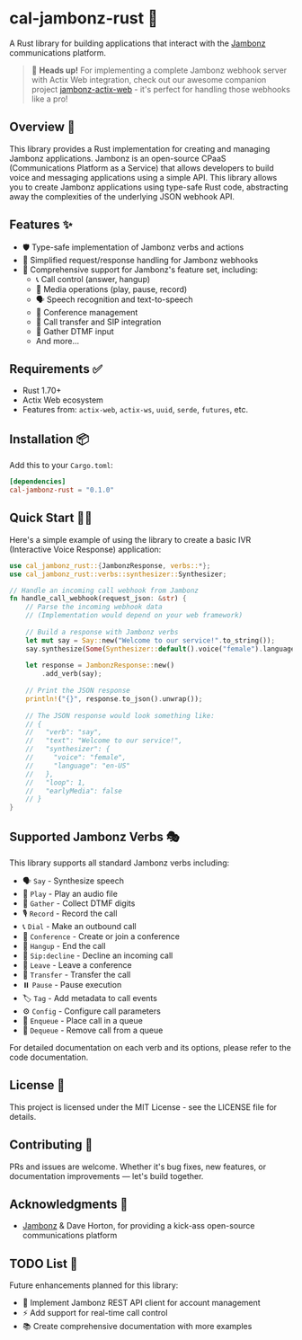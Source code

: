 # cal-jambonz-rust 🚀

A Rust library for building applications that interact with the [Jambonz](https://jambonz.org/) communications platform.

> 📱 **Heads up!** For implementing a complete Jambonz webhook server with Actix Web integration, check out our awesome companion project [jambonz-actix-web](https://github.com/callable-ltd/cal-jambonz-actix-web-rust) - it's perfect for handling those webhooks like a pro!

## Overview 🌟

This library provides a Rust implementation for creating and managing Jambonz applications. Jambonz is an open-source CPaaS (Communications Platform as a Service) that allows developers to build voice and messaging applications using a simple API. This library allows you to create Jambonz applications using type-safe Rust code, abstracting away the complexities of the underlying JSON webhook API.

## Features ✨

- 🛡️ Type-safe implementation of Jambonz verbs and actions
- 🔄 Simplified request/response handling for Jambonz webhooks
- 🎯 Comprehensive support for Jambonz's feature set, including:
    - 📞 Call control (answer, hangup)
    - 🎵 Media operations (play, pause, record)
    - 🗣️ Speech recognition and text-to-speech
    - 👥 Conference management
    - 🔀 Call transfer and SIP integration
    - 🔢 Gather DTMF input
    - And more...

## Requirements ✅

* Rust 1.70+
* Actix Web ecosystem
* Features from: `actix-web`, `actix-ws`, `uuid`, `serde`, `futures`, etc.

## Installation 📦

Add this to your `Cargo.toml`:

```toml
[dependencies]
cal-jambonz-rust = "0.1.0"
```

## Quick Start 🏃‍♂️

Here's a simple example of using the library to create a basic IVR (Interactive Voice Response) application:

```rust
use cal_jambonz_rust::{JambonzResponse, verbs::*};
use cal_jambonz_rust::verbs::synthesizer::Synthesizer;

// Handle an incoming call webhook from Jambonz
fn handle_call_webhook(request_json: &str) {
    // Parse the incoming webhook data
    // (Implementation would depend on your web framework)
    
    // Build a response with Jambonz verbs
    let mut say = Say::new("Welcome to our service!".to_string());
    say.synthesize(Some(Synthesizer::default().voice("female").language("en-US")));
    
    let response = JambonzResponse::new()
        .add_verb(say);
            
    // Print the JSON response
    println!("{}", response.to_json().unwrap());
    
    // The JSON response would look something like:
    // {
    //   "verb": "say",
    //   "text": "Welcome to our service!",
    //   "synthesizer": {
    //     "voice": "female",
    //     "language": "en-US"
    //   },
    //   "loop": 1,
    //   "earlyMedia": false
    // }
}
```

## Supported Jambonz Verbs 🎭

This library supports all standard Jambonz verbs including:

- 🗣️ `Say` - Synthesize speech
- 🎵 `Play` - Play an audio file
- 🔢 `Gather` - Collect DTMF digits
- 🎙️ `Record` - Record the call
- 📞 `Dial` - Make an outbound call
- 👥 `Conference` - Create or join a conference
- 👋 `Hangup` - End the call
- 🚫 `Sip:decline` - Decline an incoming call
- 🚶 `Leave` - Leave a conference
- 🔄 `Transfer` - Transfer the call
- ⏸️ `Pause` - Pause execution
- 🏷️ `Tag` - Add metadata to call events
- ⚙️ `Config` - Configure call parameters
- 🔄 `Enqueue` - Place call in a queue
- 🔄 `Dequeue` - Remove call from a queue

For detailed documentation on each verb and its options, please refer to the code documentation.

## License 📄

This project is licensed under the MIT License - see the LICENSE file for details.

## Contributing 🧱

PRs and issues are welcome. Whether it's bug fixes, new features, or documentation improvements — let's build together.

## Acknowledgments 🙏

- [Jambonz](https://jambonz.org/) & Dave Horton, for providing a kick-ass open-source communications platform

## TODO List 📝

Future enhancements planned for this library:

- 🔄 Implement Jambonz REST API client for account management
- ⚡ Add support for real-time call control
- 📚 Create comprehensive documentation with more examples